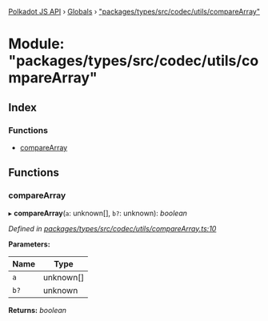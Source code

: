[Polkadot JS API](../README.md) › [Globals](../globals.md) › ["packages/types/src/codec/utils/compareArray"](_packages_types_src_codec_utils_comparearray_.md)

# Module: "packages/types/src/codec/utils/compareArray"

## Index

### Functions

* [compareArray](_packages_types_src_codec_utils_comparearray_.md#comparearray)

## Functions

###  compareArray

▸ **compareArray**(`a`: unknown[], `b?`: unknown): *boolean*

*Defined in [packages/types/src/codec/utils/compareArray.ts:10](https://github.com/polkadot-js/api/blob/172143f2e/packages/types/src/codec/utils/compareArray.ts#L10)*

**Parameters:**

Name | Type |
------ | ------ |
`a` | unknown[] |
`b?` | unknown |

**Returns:** *boolean*
